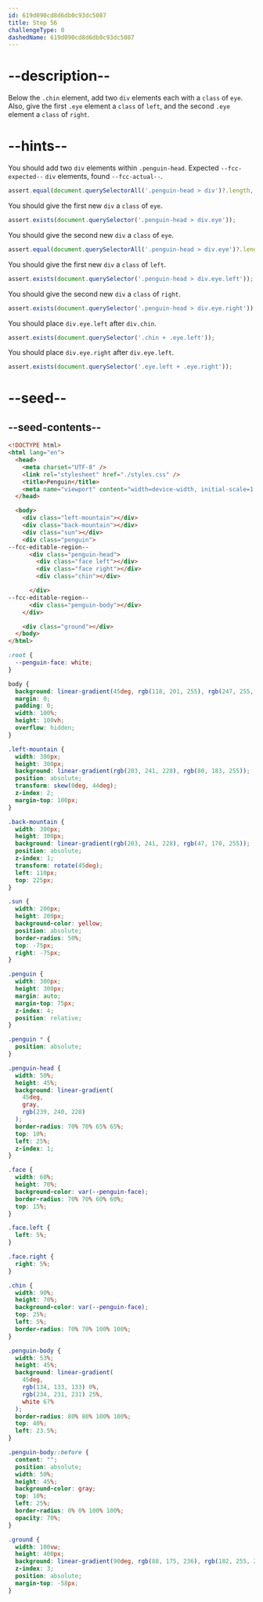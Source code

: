 ```yaml
---
id: 619d090cd8d6db0c93dc5087
title: Step 56
challengeType: 0
dashedName: 619d090cd8d6db0c93dc5087
---
```


# --description--

Below the `.chin` element, add two `div` elements each with a `class` of `eye`. Also, give the first `.eye` element a `class` of `left`, and the second `.eye` element a `class` of `right`.

# --hints--

You should add two `div` elements within `.penguin-head`. Expected `--fcc-expected--` `div` elements, found `--fcc-actual--`.

```js
assert.equal(document.querySelectorAll('.penguin-head > div')?.length, 5);
```

You should give the first new `div` a `class` of `eye`.

```js
assert.exists(document.querySelector('.penguin-head > div.eye'));
```

You should give the second new `div` a `class` of `eye`.

```js
assert.equal(document.querySelectorAll('.penguin-head > div.eye')?.length, 2);
```

You should give the first new `div` a `class` of `left`.

```js
assert.exists(document.querySelector('.penguin-head > div.eye.left'));
```

You should give the second new `div` a `class` of `right`.

```js
assert.exists(document.querySelector('.penguin-head > div.eye.right'));
```

You should place `div.eye.left` after `div.chin`.

```js
assert.exists(document.querySelector('.chin + .eye.left'));
```

You should place `div.eye.right` after `div.eye.left`.

```js
assert.exists(document.querySelector('.eye.left + .eye.right'));
```

# --seed--

## --seed-contents--

```html
<!DOCTYPE html>
<html lang="en">
  <head>
    <meta charset="UTF-8" />
    <link rel="stylesheet" href="./styles.css" />
    <title>Penguin</title>
    <meta name="viewport" content="width=device-width, initial-scale=1.0" />
  </head>

  <body>
    <div class="left-mountain"></div>
    <div class="back-mountain"></div>
    <div class="sun"></div>
    <div class="penguin">
--fcc-editable-region--
      <div class="penguin-head">
        <div class="face left"></div>
        <div class="face right"></div>
        <div class="chin"></div>

      </div>
--fcc-editable-region--
      <div class="penguin-body"></div>
    </div>

    <div class="ground"></div>
  </body>
</html>
```

```css
:root {
  --penguin-face: white;
}

body {
  background: linear-gradient(45deg, rgb(118, 201, 255), rgb(247, 255, 222));
  margin: 0;
  padding: 0;
  width: 100%;
  height: 100vh;
  overflow: hidden;
}

.left-mountain {
  width: 300px;
  height: 300px;
  background: linear-gradient(rgb(203, 241, 228), rgb(80, 183, 255));
  position: absolute;
  transform: skew(0deg, 44deg);
  z-index: 2;
  margin-top: 100px;
}

.back-mountain {
  width: 300px;
  height: 300px;
  background: linear-gradient(rgb(203, 241, 228), rgb(47, 170, 255));
  position: absolute;
  z-index: 1;
  transform: rotate(45deg);
  left: 110px;
  top: 225px;
}

.sun {
  width: 200px;
  height: 200px;
  background-color: yellow;
  position: absolute;
  border-radius: 50%;
  top: -75px;
  right: -75px;
}

.penguin {
  width: 300px;
  height: 300px;
  margin: auto;
  margin-top: 75px;
  z-index: 4;
  position: relative;
}

.penguin * {
  position: absolute;
}

.penguin-head {
  width: 50%;
  height: 45%;
  background: linear-gradient(
    45deg,
    gray,
    rgb(239, 240, 228)
  );
  border-radius: 70% 70% 65% 65%;
  top: 10%;
  left: 25%;
  z-index: 1;
}

.face {
  width: 60%;
  height: 70%;
  background-color: var(--penguin-face);
  border-radius: 70% 70% 60% 60%;
  top: 15%;
}

.face.left {
  left: 5%;
}

.face.right {
  right: 5%;
}

.chin {
  width: 90%;
  height: 70%;
  background-color: var(--penguin-face);
  top: 25%;
  left: 5%;
  border-radius: 70% 70% 100% 100%;
}

.penguin-body {
  width: 53%;
  height: 45%;
  background: linear-gradient(
    45deg,
    rgb(134, 133, 133) 0%,
    rgb(234, 231, 231) 25%,
    white 67%
  );
  border-radius: 80% 80% 100% 100%;
  top: 40%;
  left: 23.5%;
}

.penguin-body::before {
  content: "";
  position: absolute;
  width: 50%;
  height: 45%;
  background-color: gray;
  top: 10%;
  left: 25%;
  border-radius: 0% 0% 100% 100%;
  opacity: 70%;
}

.ground {
  width: 100vw;
  height: 400px;
  background: linear-gradient(90deg, rgb(88, 175, 236), rgb(182, 255, 255));
  z-index: 3;
  position: absolute;
  margin-top: -58px;
}
```

